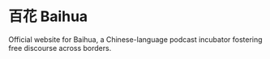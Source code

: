 # 百花 Baihua

Official website for Baihua, a Chinese-language podcast incubator fostering free discourse across borders.